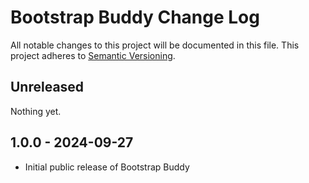 # Bootstrap Buddy Change Log

All notable changes to this project will be documented in this file. This project adheres to [Semantic Versioning](http://semver.org/).

<!-- markdownlint-disable MD024 -->

## Unreleased

Nothing yet.

## 1.0.0 - 2024-09-27

- Initial public release of Bootstrap Buddy
